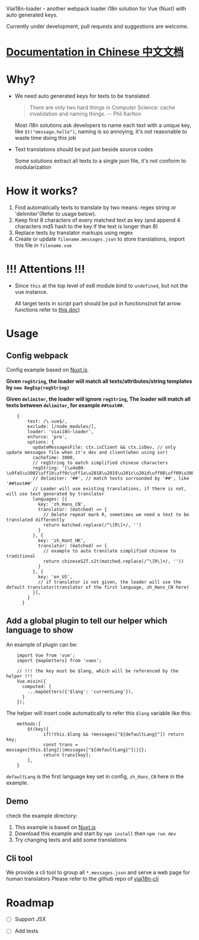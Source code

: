 Viai18n-loader - another webpack loader i18n solution for Vue (Nuxt) with auto generated keys.

Currently under development, pull requests and suggestions are welcome.

# [Documentation in Chinese 中文文档](https://github.com/ds009/viai18n-loader/blob/master/Readme-CN.md)

# Why?
* We need auto generated keys for texts to be translated
    > There are only two hard things in Computer Science: cache invalidation and naming things. -- Phil Karlton

  Most i18n solutions ask developers to name each text with a unique key, like `$t("message.hello")`, naming is so annoying, it's not reasonable to waste time doing this job

* Text translations should be put just beside source codes

  Some solutions extract all texts to a single json file, it's not conform to modularization

# How it works?
1. Find automatically texts to translate by two means: regex string or 'delimiter'(Refer to usage below).
2. Keep first 8 characters of every matched text as key (and append 4 characters md5 hash to the key if the text is longer than 8)
3. Replace texts by translator markups using regex
4. Create or update `filename.messages.json` to store translations, import this file in `filename.vue`

# **!!! Attentions !!!**
* Since `this` at the top level of es6 module bind to `undefined`, but not the vue instance.

  All target texts in script part should be put in functions(not fat arrow functions refer to [this doc](https://vuejs.org/v2/guide/instance.html#Data-and-Methods))


# Usage

## Config webpack
Config example based on [Nuxt.js](https://nuxtjs.org/).

**Given `regString`, the loader will match all texts/attributes/string templates by `new RegExp(regString)`**

**Given `delimiter`, the loader will ignore `regString`, The loader will match all texts between `delimiter`, for example `##text##`.**
```
    {
        test: /\.vue$/,
        exclude: [/node_modules/],
        loader: 'viai18n-loader',
        enforce: 'pre',
        options: {
          updateMessagesFile: ctx.isClient && ctx.isDev, // only update messages file when it's dev and client(when using ssr)
          cacheTime: 3000,
          // regString to match simplified chinese characters
          regString: '[\u4e00-\u9fa5\u3002\uff1b\uff0c\uff1a\u2018\u2019\u201c\u201d\uff08\uff09\u3001\uff1f\uff01\ufe15\u300a\u300b]+',
          // delimiter: '##', // match texts surrounded by '##', like '##text##'
          // Loader will use existing translations, if there is not, will use text generated by translator
          languages: [{
            key: 'zh_Hans_CN',
            translator: (matched) => {
              // Delete repeat mark R, sometimes we need a text to be translated differently
              return matched.replace(/^\[R\]+/, '')
            }
          }, {
            key: 'zh_Hant_HK',
            translator: (matched) => {
              // example to auto translate simplified chinese to traditional
              return chineseS2T.s2t(matched.replace(/^\[R\]+/, ''))
            }
          }, {
            key: 'en_US',
            // if translator is not given, the loader will use the default translator(translator of the first language, zh_Hans_CN here)
          }],
        }
      }
```
## Add a global plugin to tell our helper which language to show
An example of plugin can be:
```
    import Vue from 'vue';
    import {mapGetters} from 'vuex';

    // !!! the key must be $lang, which will be referenced by the helper !!!
    Vue.mixin({
      computed: {
        ...mapGetters({'$lang': 'currentLang'}),
      }
    });
```
The helper will insert code automatically to refer this `$lang` variable like this:
```
    methods:{
        $t(key){
              if(!this.$lang && !messages["${defaultLang}"]) return key;
              const trans = messages[this.$lang]||messages["${defaultLang}"]||{};
              return trans[key];
        },
    }
```
`defaultLang` is the first language key set in config, `zh_Hans_CN` here in the example.




## Demo
check the example directory:

1. This example is based on [Nuxt.js](https://nuxtjs.org/)
2. Download this example and start by `npm install` then `npm run dev`
3. Try changing texts and add some translations

## Cli tool
We provide a cli tool to group all `*.messages.json` and serve a web page for human translators
Please refer to the github repo of [viai18n-cli](https://github.com/dakang496/viai18n-cli)

# Roadmap
- [ ] Support JSX
- [ ] Add tests


